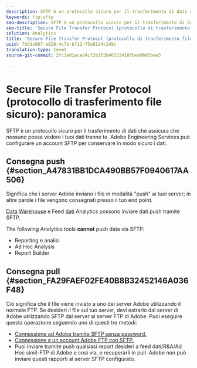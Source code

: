 ```yaml
---
description: SFTP è un protocollo sicuro per il trasferimento di dati che assicura che nessuno possa vedere i tuoi dati tranne te. Adobe Engineering Services può configurare un account SFTP per conservare in modo sicuro i dati.
keywords: ftp;sftp
seo-description: SFTP è un protocollo sicuro per il trasferimento di dati che assicura che nessuno possa vedere i tuoi dati tranne te. Adobe Engineering Services può configurare un account SFTP per conservare in modo sicuro i dati.
seo-title: 'Secure File Transfer Protocol (protocollo di trasferimento file sicuro): panoramica'
solution: Analytics
title: 'Secure File Transfer Protocol (protocollo di trasferimento file sicuro): panoramica'
uuid: 7dd1a867-e828-4c7b-bf11-75a81d4c149c
translation-type: tm+mt
source-git-commit: 2fc1a01aced4cf2b165b46353418fbee9b83bee5

---
```



# Secure File Transfer Protocol (protocollo di trasferimento file sicuro): panoramica

SFTP è un protocollo sicuro per il trasferimento di dati che assicura che nessuno possa vedere i tuoi dati tranne te. Adobe Engineering Services può configurare un account SFTP per conservare in modo sicuro i dati.

## Consegna push {#section_A47831BB1DCA490BB57F0940617AA506}

Significa che i server Adobe inviano i file in modalità "push" ai tuoi server; in altre parole i file vengono consegnati presso il tuo end point.

[Data Warehouse](/help/export/ftp-and-sftp/c-sftp/ftp-sftp-dw.md) e Feed [dati](https://marketing.adobe.com/resources/help/en_US/reference/analytics-data-feed.html) Analytics possono inviare dati push tramite SFTP.

The following Analytics tools **cannot** push data via SFTP:

* Reporting e analisi
* Ad Hoc Analysis
* Report Builder

## Consegna pull {#section_FA29FAEF02FE40B8B32452146A036F48}

Ciò significa che il file viene inviato a uno dei server Adobe utilizzando il normale FTP. Se desideri il file sul tuo server, devi estrarlo dal server di Adobe utilizzando SFTP dal server al server FTP di Adobe. Puoi eseguire questa operazione seguendo uno di questi tre metodi:

* [Connessione ad Adobe tramite SFTP senza password.](/help/export/ftp-and-sftp/c-sftp/ftp-sftp-cert-auth.md)
* [Connessione a un account Adobe FTP con SFTP.](/help/export/ftp-and-sftp/c-sftp/ftp-sftp-connect.md)
* Puoi inviare tramite push qualsiasi report desideri a feed dati/R&amp;A/Ad Hoc simil-FTP di Adobe e così via, e recuperarli in pull. Adobe non può inviare questi rapporti al server SFTP configurato.

